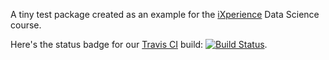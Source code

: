 A tiny test package created as an example for the [iXperience](http://ixperience.co.za/) Data Science course.

Here's the status badge for our [Travis CI](https://travis-ci.org/) build: [![Build Status](https://travis-ci.org/DataWookie/elliptical.svg?branch=master)](https://travis-ci.org/DataWookie/elliptical).